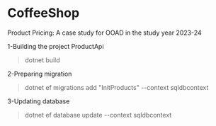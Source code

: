 # CoffeeShop
Product Pricing: A case study for OOAD in the study year 2023-24

1-Building the project ProductApi
  > dotnet build

2-Preparing migration
  > dotnet ef migrations add "InitProducts" --context sqldbcontext

3-Updating database
  > dotnet ef database update --context sqldbcontext
